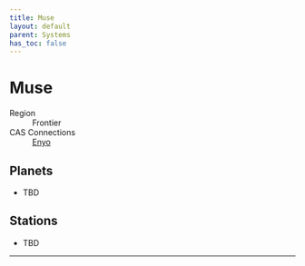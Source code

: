 ```yaml
---
title: Muse
layout: default
parent: Systems
has_toc: false
---
```


# Muse
<dl>
    <dt>Region</dt><dd>Frontier</dd>
    <dt>CAS Connections</dt><dd><a href="../enyo/">Enyo</a></dd>
    <!-- <dt>Population</dt><dd>///</dd> -->
</dl>

## Planets
* TBD

## Stations
* TBD

----

